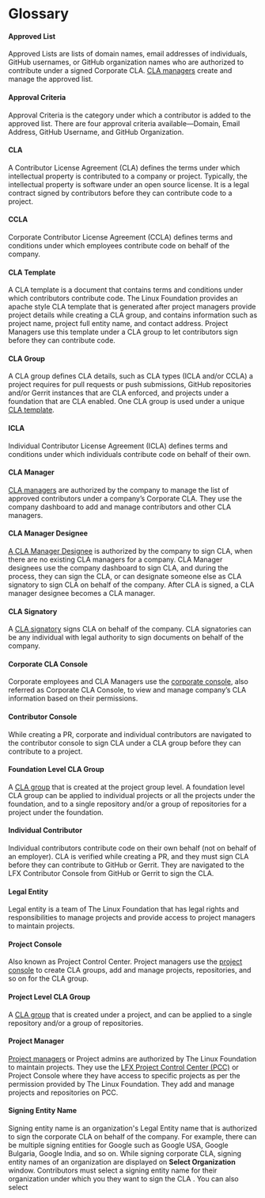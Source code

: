 # Glossary

#### Approved List

Approved Lists are lists of domain names, email addresses of individuals, GitHub usernames, or GitHub organization names who are authorized to contribute under a signed Corporate CLA. [CLA managers](glossary.md#cla-manager) create and manage the approved list.

#### Approval Criteria

Approval Criteria is the category under which a contributor is added to the approved list. There are four approval criteria available—Domain, Email Address, GitHub Username, and GitHub Organization.

#### **CLA**

A Contributor License Agreement \(CLA\) defines the terms under which intellectual property is contributed to a company or project. Typically, the intellectual property is software under an open source license. It is a legal contract signed by contributors before they can contribute code to a project.

#### **CCLA**

Corporate Contributor License Agreement \(CCLA\) defines terms and conditions under which employees contribute code on behalf of the company.

#### **CLA Template**

A CLA template is a document that contains terms and conditions under which contributors contribute code. The Linux Foundation provides an apache style CLA template that is generated after project managers provide project details while creating a CLA group, and contains information such as project name, project full entity name, and contact address. Project Managers use this template under a CLA group to let contributors sign before they can contribute code.

#### **CLA Group**

A CLA group defines CLA details, such as CLA types \(ICLA and/or CCLA\) a project requires for pull requests or push submissions, GitHub repositories and/or Gerrit instances that are CLA enforced, and projects under a foundation that are CLA enabled. One CLA group is used under a unique [CLA template](glossary.md#cla-template).

#### **ICLA**

Individual Contributor License Agreement \(ICLA\) defines terms and conditions under which individuals contribute code on behalf of their own.

#### **CLA Manager**

[CLA managers](corporate-cla-managers/) are authorized by the company to manage the list of approved contributors under a company’s Corporate CLA. They use the company dashboard to add and manage contributors and other CLA managers.

#### **CLA Manager Designee** 

[A CLA Manager Designee](corporate-cla-manager-designee-or-initial-cla-manager/) is authorized by the company to sign CLA, when there are no existing CLA managers for a company. CLA Manager designees use the company dashboard to sign CLA, and during the process, they can sign the CLA, or can designate someone else as CLA signatory to sign CLA on behalf of the company. After CLA is signed, a CLA manager designee becomes a CLA manager.

#### **CLA Signatory**

A [CLA signatory](corporate-cla-signatories/) signs CLA on behalf of the company. CLA signatories can be any individual with  legal authority to sign documents on behalf of the company.

#### **Corporate CLA Console**

Corporate employees and CLA Managers use the [corporate console](https://member.lfx.linuxfoundation.org/), also referred as Corporate CLA Console, to view and manage company’s CLA information based on their permissions.

#### **Contributor Console**

While creating a PR, corporate and individual contributors are navigated to the contributor console to sign CLA under a CLA group before they can contribute to a project.

#### **Foundation Level CLA Group**

A [CLA group](glossary.md#cla-group) that is created at the project group level. A foundation level CLA group can be applied to individual projects or all the projects under the foundation, and to a single repository and/or a group of repositories for a project under the foundation.

#### **Individual Contributor**

Individual contributors contribute code on their own behalf \(not on behalf of an employer\). CLA is verified while creating a PR, and they must sign CLA before they can contribute to GitHub or Gerrit. They are navigated to the LFX Contributor Console from GitHub or Gerrit to sign the CLA.

#### **Legal Entity**

Legal entity is a team of The Linux Foundation that has legal rights and responsibilities to manage projects and provide access to project managers to maintain projects.

#### **Project Console**

Also known as Project Control Center. Project managers use the [project console](http://projectadmin.lfx.linuxfoundation.org/) to create CLA groups, add and manage projects, repositories, and so on for the CLA group.

#### **Project Level CLA Group**

A [CLA group](https://docs.google.com/document/d/1N_IjTN1I5ZnN8vHmNAH8tu8YGLecY8ZVh9oijCUedeA/edit#heading=h.7lvkvuupgjey) that is created under a project, and can be applied to a single repository and/or a group of repositories.

#### Project Manager

[Project managers](project-managers/) or Project admins are authorized by The Linux Foundation to maintain projects. They use the [LFX Project Control Center \(PCC\)](http://projectadmin.lfx.linuxfoundation.org/) or Project Console where they have access to specific projects as per the permission provided by The Linux Foundation. They add and manage projects and repositories on PCC.

#### Signing Entity Name

Signing entity name is an organization's Legal Entity name that is authorized to sign the corporate CLA on behalf of the company. For example, there can be multiple signing entities for Google such as Google USA, Google Bulgaria, Google India, and so on. While signing corporate CLA, signing entity names of an organization are displayed on **Select Organization** window. Contributors must select a signing entity name for their organization under which you they want to sign the CLA . You can also select   


